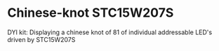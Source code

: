 # Chinese-knot STC15W207S
DYI kit: Displaying a chinese knot of 81 of individual addressable LED's driven by STC15W207S
